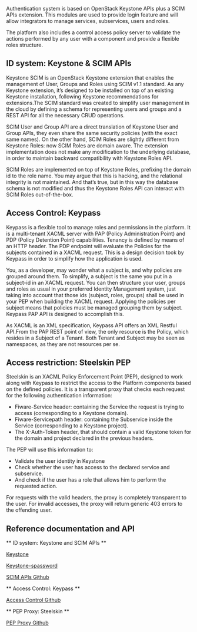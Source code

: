 Authentication system is based on OpenStack Keystone APIs plus a SCIM APIs extension. This modules are used to provide login feature and will allow integrators to manage services, subservices, users and roles.

The platform also includes a control access policy server to validate the actions performed by any user with a component and provide a flexible roles structure.

## ID system: Keystone & SCIM APIs

Keystone SCIM is an OpenStack Keystone extension that enables the management of User, Groups and Roles using SCIM v1.1
standard. As any Keystone extension, it’s designed to be installed on top of an existing Keystone installation, following
Keystone recommendations for extensions.The SCIM standard was created to simplify user management in the cloud by defining
a schema for representing users and groups and a REST API for all the necessary CRUD operations.

SCIM User and Group API are a direct translation of Keystone User and Group APIs, they even share the same security
policies (with the exact same names). On the other hand, SCIM Roles are slightly different from Keystone Roles: now SCIM
Roles are domain aware. The extension implementation does not make any modification to the underlying database, in order
to maintain backward compatibility with Keystone Roles API.

SCIM Roles are implemented on top of Keystone Roles, prefixing the domain id to the role name. You may argue that this
is hacking, and the relational integrity is not maintained. And that’s true, but in this way the database schema is not
modified and thus the Keystone Roles API can interact with SCIM Roles out-of-the-box.

## Access Control: Keypass

Keypass is a flexible tool to manage roles and permissions in the platform. It is a multi-tenant XACML server with PAP
(Policy Administration Point) and PDP (Policy Detention Point) capabilities. Tenancy is defined by means of an HTTP
header. The PDP endpoint will evaluate the Policies for the subjects contained in a XACML request. This is a design
decision took by Keypass in order to simplify how the application is used.

You, as a developer, may wonder what a subject is, and why policies are grouped around them. To simplify, a subject is
the same you put in a subject-id in an XACML request. You can then structure your user, groups and roles as usual in
your preferred Identity Management system, just taking into account that those ids (subject, roles, groups) shall be
used in your PEP when building the XACML request. Applying the policies per subject means that policies must be managed
grouping them by subject. Keypass PAP API is designed to accomplish this.

As XACML is an XML specification, Keypass API offers an XML Restful API.From the PAP REST point of view, the only
resource is the Policy, which resides in a Subject of a Tenant. Both Tenant and Subject may be seen as namespaces, as
they are not resources per se.

## Access restriction: Steelskin PEP

Steelskin is an XACML Policy Enforcement Point (PEP), designed to work along with Keypass to restrict the access to
the Platform components based on the defined policies. It is a transparent proxy that checks each request for the
following authentication information:

- Fiware-Service header: containing the Service the request is trying to access (corresponding to a Keystone domain).
- Fiware-Servicepath header: containing the Subservice inside the Service (corresponding to a Keystone project).
- The X-Auth-Token header, that should contain a valid Keystone token for the domain and project declared in the previous
headers.

The PEP will use this information to:
- Validate the user identity in Keystone
- Check whether the user has access to the declared service and subservice.
- And check if the user has a role that allows him to perform the requested action.

For requests with the valid headers, the proxy is completely transparent to the user. For invalid accesses, the proxy
will return generic 403 errors to the offending user.

## Reference documentation and API

** ID system: Keystone and SCIM APIs **

[Keystone](http://developer.openstack.org/api-ref-identity-v3.html)

[Keystone-spassword](https://github.com/telefonicaid/fiware-keystone-spassword#usage)

[SCIM APIs Github](https://github.com/telefonicaid/fiware-keystone-scim)

** Access Control: Keypass **

[Access Control Github](https://github.com/telefonicaid/fiware-keypass)

** PEP Proxy: Steelskin **

[PEP Proxy Github](https://github.com/telefonicaid/fiware-pep-steelskin)


 
